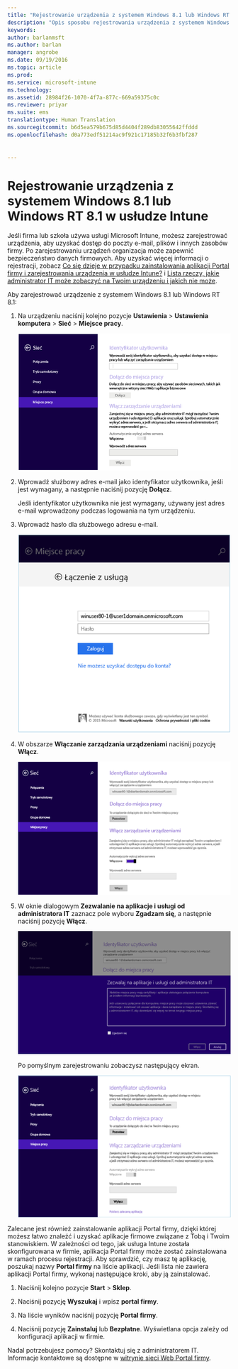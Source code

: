 ```yaml
---
title: "Rejestrowanie urządzenia z systemem Windows 8.1 lub Windows RT 8.1 | Microsoft Docs"
description: "Opis sposobu rejestrowania urządzenia z systemem Windows 8.1 lub Windows RT 8.1 w usłudze Intune"
keywords: 
author: barlanmsft
ms.author: barlan
manager: angrobe
ms.date: 09/19/2016
ms.topic: article
ms.prod: 
ms.service: microsoft-intune
ms.technology: 
ms.assetid: 28984f26-1070-4f7a-877c-669a59375c0c
ms.reviewer: priyar
ms.suite: ems
translationtype: Human Translation
ms.sourcegitcommit: b6d5ea579b675d85d4404f289db83055642ffddd
ms.openlocfilehash: d0a773edf51214ac9f921c17185b32f6b3fbf287


---
```



# <a name="enroll-your-windows-81-or-windows-rt-81-device-in-intune"></a>Rejestrowanie urządzenia z systemem Windows 8.1 lub Windows RT 8.1 w usłudze Intune

Jeśli firma lub szkoła używa usługi Microsoft Intune, możesz zarejestrować urządzenia, aby uzyskać dostęp do poczty e-mail, plików i innych zasobów firmy. Po zarejestrowaniu urządzeń organizacja może zapewnić bezpieczeństwo danych firmowych. Aby uzyskać więcej informacji o rejestracji, zobacz [Co się dzieje w przypadku zainstalowania aplikacji Portal firmy i zarejestrowania urządzenia w usłudze Intune?](what-happens-if-you-install-the-company-portal-app-and-enroll-your-device-in-intune-windows.md) i [Lista rzeczy, jakie administrator IT może zobaczyć na Twoim urządzeniu i jakich nie może](what-can-your-it-administrator-see-when-you-enroll-your-device-in-intune-windows.md).


Aby zarejestrować urządzenie z systemem Windows 8.1 lub Windows RT 8.1:

1.  Na urządzeniu naciśnij kolejno pozycje **Ustawienia** &gt; **Ustawienia komputera** &gt; **Sieć** &gt; **Miejsce pracy**.

    ![nav-to-workplace](./media/W81-1-workplacejoin.png)

2.  Wprowadź służbowy adres e-mail jako identyfikator użytkownika, jeśli jest wymagany, a następnie naciśnij pozycję **Dołącz**.

    Jeśli identyfikator użytkownika nie jest wymagany, używany jest adres e-mail wprowadzony podczas logowania na tym urządzeniu.

3.  Wprowadź hasło dla służbowego adresu e-mail.

    ![type-password](./media/W81-2-workplacesettings_signin.png)

4.  W obszarze **Włączanie zarządzania urządzeniami** naciśnij pozycję **Włącz**.

    ![turn-on-device-management](./media/W81-3-dev-mgt-turn-on.png)

5.  W oknie dialogowym **Zezwalanie na aplikacje i usługi od administratora IT** zaznacz pole wyboru **Zgadzam się**, a następnie naciśnij pozycję **Włącz**.

    ![turn-on-allow-apps-services](./media/W81-4-agree-allow-apps-services.png)

    Po pomyślnym zarejestrowaniu zobaczysz następujący ekran.

    ![enrollment-complete](./media/W81-5-enrolled-done.png)

Zalecane jest również zainstalowanie aplikacji Portal firmy, dzięki której możesz łatwo znaleźć i uzyskać aplikacje firmowe związane z Tobą i Twoim stanowiskiem. W zależności od tego, jak usługa Intune została skonfigurowana w firmie, aplikacja Portal firmy może zostać zainstalowana w ramach procesu rejestracji. Aby sprawdzić, czy masz tę aplikację, poszukaj nazwy **Portal firmy** na liście aplikacji. Jeśli lista nie zawiera aplikacji Portal firmy, wykonaj następujące kroki, aby ją zainstalować.

1.  Naciśnij kolejno pozycje **Start** &gt; **Sklep**.

2.  Naciśnij pozycję **Wyszukaj** i wpisz **portal firmy**.

3.  Na liście wyników naciśnij pozycję **Portal firmy**.

4.  Naciśnij pozycję **Zainstaluj** lub **Bezpłatne**. Wyświetlana opcja zależy od konfiguracji aplikacji w firmie.

Nadal potrzebujesz pomocy? Skontaktuj się z administratorem IT. Informacje kontaktowe są dostępne w [witrynie sieci Web Portal firmy](http://portal.manage.microsoft.com).



<!--HONumber=Dec16_HO2-->


